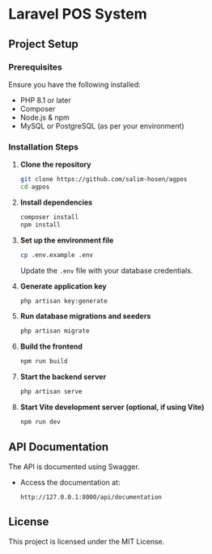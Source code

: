 # Laravel POS System

## Project Setup

### Prerequisites
Ensure you have the following installed:
- PHP 8.1 or later
- Composer
- Node.js & npm
- MySQL or PostgreSQL (as per your environment)

### Installation Steps
1. **Clone the repository**
   ```sh
   git clone https://github.com/salim-hosen/agpos
   cd agpos
   ```

2. **Install dependencies**
   ```sh
   composer install
   npm install
   ```

3. **Set up the environment file**
   ```sh
   cp .env.example .env
   ```
   Update the `.env` file with your database credentials.

4. **Generate application key**
   ```sh
   php artisan key:generate
   ```

5. **Run database migrations and seeders**
   ```sh
   php artisan migrate
   ```

6. **Build the frontend**
   ```sh
   npm run build
   ```

7. **Start the backend server**
   ```sh
   php artisan serve
   ```

8. **Start Vite development server (optional, if using Vite)**
   ```sh
   npm run dev
   ```

## API Documentation
The API is documented using Swagger.
- Access the documentation at:
  ```
  http://127.0.0.1:8000/api/documentation
  ```

## License
This project is licensed under the MIT License.

